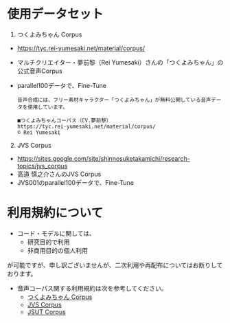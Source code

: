 # 使用データセット
1. つくよみちゃん Corpus
  - https://tyc.rei-yumesaki.net/material/corpus/
  - マルチクリエイター・夢前黎（Rei Yumesaki）さんの「つくよみちゃん」の公式音声Corpus
  - parallel100データで、Fine-Tune

        音声合成には、フリー素材キャラクター「つくよみちゃん」が無料公開している音声データを使用しています。

        ■つくよみちゃんコーパス（CV.夢前黎）
        https://tyc.rei-yumesaki.net/material/corpus/
        © Rei Yumesaki


2. JVS Corpus
  - https://sites.google.com/site/shinnosuketakamichi/research-topics/jvs_corpus
  - 高道 慎之介さんのJVS Corpus
  - JVS001のparallel100データで、Fine-Tune

# 利用規約について
- コード・モデルに関しては、
  - 研究目的で利用
  - 非商用目的の個人利用

が可能ですが、申し訳ございませんが、二次利用や再配布についてはお断りしております。


- 音声コーパス関する利用規約は次を参考してください。
  - [つくよみちゃん Corpus](https://tyc.rei-yumesaki.net/material/corpus/#terms)
  - [JVS Corpus](https://sites.google.com/site/shinnosuketakamichi/research-topics/jvs_corpus#h.p_OP_G8FT_Kuf4)
  - [JSUT Corpus](https://sites.google.com/site/shinnosuketakamichi/publication/jsut#h.p_YexdnC0CAtY8)
